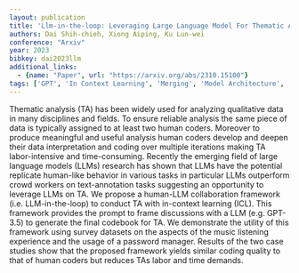 ```yaml
---
layout: publication
title: 'Llm-in-the-loop: Leveraging Large Language Model For Thematic Analysis'
authors: Dai Shih-chieh, Xiong Aiping, Ku Lun-wei
conference: "Arxiv"
year: 2023
bibkey: dai2023llm
additional_links:
  - {name: "Paper", url: "https://arxiv.org/abs/2310.15100"}
tags: ['GPT', 'In Context Learning', 'Merging', 'Model Architecture', 'Prompting', 'RAG', 'Reinforcement Learning', 'Survey Paper', 'Tools']
---
```

Thematic analysis (TA) has been widely used for analyzing qualitative data in many disciplines and fields. To ensure reliable analysis the same piece of data is typically assigned to at least two human coders. Moreover to produce meaningful and useful analysis human coders develop and deepen their data interpretation and coding over multiple iterations making TA labor-intensive and time-consuming. Recently the emerging field of large language models (LLMs) research has shown that LLMs have the potential replicate human-like behavior in various tasks in particular LLMs outperform crowd workers on text-annotation tasks suggesting an opportunity to leverage LLMs on TA. We propose a human-LLM collaboration framework (i.e. LLM-in-the-loop) to conduct TA with in-context learning (ICL). This framework provides the prompt to frame discussions with a LLM (e.g. GPT-3.5) to generate the final codebook for TA. We demonstrate the utility of this framework using survey datasets on the aspects of the music listening experience and the usage of a password manager. Results of the two case studies show that the proposed framework yields similar coding quality to that of human coders but reduces TAs labor and time demands.
